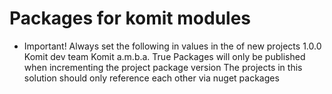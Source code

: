 # Packages for komit modules

- Important!
Always set the following in values in the <PropertyGroup> of new projects
    <Version>1.0.0</Version>
    <Authors>Komit dev team</Authors>
    <Company>Komit a.m.b.a.</Company>
    <GeneratePackageOnBuild>True</GeneratePackageOnBuild>
Packages will only be published when incrementing the project package version
The projects in this solution should only reference each other via nuget packages
